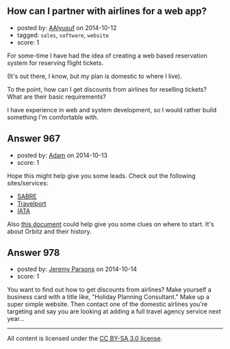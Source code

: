 ## How can I partner with airlines for a web app?

- posted by: [AAlyusuf](https://stackexchange.com/users/5163635/aalyusuf) on 2014-10-12
- tagged: `sales`, `software`, `website`
- score: 1

<p>For some-time I have had the idea of creating a web based reservation system for reserving flight tickets.</p>

<p>(It's out there, I know, but my plan is domestic to where I live).</p>

<p>To the point, how can I get discounts from airlines for reselling tickets? What are their basic requirements?</p>

<p>I have experience in web and system development, so I would rather build something I'm comfortable with.</p>



## Answer 967

- posted by: [Adam](https://stackexchange.com/users/888888/adam) on 2014-10-13
- score: 1

<p>Hope this might help give you some leads. Check out the following sites/services:</p>

<ul>
<li><a href="http://www.sabretravelnetwork.com/home/" rel="nofollow">SABRE</a></li>
<li><a href="http://www.travelport.com/" rel="nofollow">Travelport</a></li>
<li><a href="http://www.iata.org/Pages/default.aspx" rel="nofollow">IATA</a></li>
</ul>

<p>Also <a href="http://www.fundinguniverse.com/company-histories/orbitz-inc-history/" rel="nofollow">this document</a> could help give you some clues on where to start. It's about Orbitz and their history.</p>



## Answer 978

- posted by: [Jeremy Parsons](https://stackexchange.com/users/497810/jeremy-parsons) on 2014-10-14
- score: 1

<p>You want to find out how to get discounts from airlines? Make yourself a business card with a title like, "Holiday Planning Consultant." Make up a super simple website. Then contact one of the domestic airlines you're targeting and say you are looking at adding a full travel agency service next year...</p>




---

All content is licensed under the [CC BY-SA 3.0 license](https://creativecommons.org/licenses/by-sa/3.0/).
